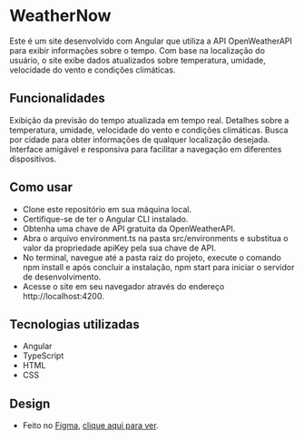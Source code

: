 # WeatherNow

Este é um site desenvolvido com Angular que utiliza a API OpenWeatherAPI para exibir informações sobre o tempo. Com base na localização do usuário, o site exibe dados atualizados sobre temperatura, umidade, velocidade do vento e condições climáticas.


## Funcionalidades
Exibição da previsão do tempo atualizada em tempo real.
Detalhes sobre a temperatura, umidade, velocidade do vento e condições climáticas.
Busca por cidade para obter informações de qualquer localização desejada.
Interface amigável e responsiva para facilitar a navegação em diferentes dispositivos.


## Como usar
- Clone este repositório em sua máquina local.
- Certifique-se de ter o Angular CLI instalado.
- Obtenha uma chave de API gratuita da OpenWeatherAPI.
- Abra o arquivo environment.ts na pasta src/environments e substitua o valor da propriedade apiKey pela sua chave de API.
- No terminal, navegue até a pasta raiz do projeto, execute o comando npm install e após concluir a instalação, npm start para iniciar o servidor de desenvolvimento.
- Acesse o site em seu navegador através do endereço http://localhost:4200.


## Tecnologias utilizadas
- Angular
- TypeScript
- HTML
- CSS

## Design
- Feito no [Figma](https://www.figma.com/), [clique aqui para ver](https://www.figma.com/file/Cs3epJzl9SNnZkgiLUOn6K/Untitled?type=design&node-id=0%3A1&t=IFYVEkllcvCRQEdC-1).
